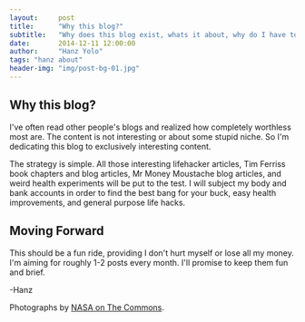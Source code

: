 ```yaml
---
layout:     post
title:      "Why this blog?"
subtitle:   "Why does this blog exist, whats it about, why do I have to pay for winrar?"
date:       2014-12-11 12:00:00
author:     "Hanz Yolo"
tags: "hanz about"
header-img: "img/post-bg-01.jpg"
---
```


<h2 class="section-heading">Why this blog?</h2>

<p>I've often read other people's blogs and realized how completely worthless most are. The content is not interesting or about some stupid niche. So I'm dedicating this blog to exclusively interesting content.</p>

<p>The strategy is simple. All those interesting lifehacker articles, Tim Ferriss book chapters and blog articles, Mr Money Moustache blog articles, and weird health experiments will be put to the test. I will subject my body and bank accounts in order to find the best bang for your buck, easy health improvements, and general purpose life hacks.</p>

<h2 class="section-heading">Moving Forward</h2>

<p>This should be a fun ride, providing I don't hurt myself or lose all my money. I'm aiming for roughly 1-2 posts every month. I'll promise to keep them fun and brief.</p>

-Hanz


<!--<p>Placeholder text by <a href="http://spaceipsum.com/">Space Ipsum</a>.--> <p>Photographs by <a href="https://www.flickr.com/photos/nasacommons/">NASA on The Commons</a>.</p>
